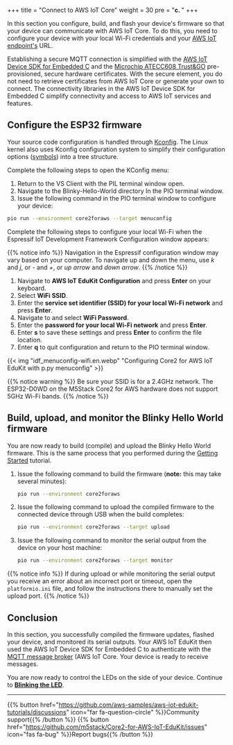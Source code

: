 +++
title = "Connect to AWS IoT Core"
weight = 30
pre = "<b>c. </b>"
+++

In this section you configure, build, and flash your device's firmware so that your device can communicate with AWS IoT Core. To do this, you need to configure your device with your local Wi-Fi credentials and your [AWS IoT endpoint's](https://docs.aws.amazon.com/iot/latest/developerguide/connect-to-iot.html#iot-device-endpoint-intro) URL. 

Establishing a secure MQTT connection is simplified with the [AWS IoT Device SDK for Embedded C](https://github.com/espressif/aws-iot-device-sdk-embedded-C/tree/61f25f34712b1513bf1cb94771620e9b2b001970) and the [Microchip ATECC608 Trust&GO](https://www.microchip.com/wwwproducts/en/ATECC608B-TNGTLS) pre-provisioned, secure hardware certificates. With the secure element, you do not need to retrieve certificates from AWS IoT Core or generate your own to connect. The connectivity libraries in the AWS IoT Device SDK for Embedded C simplify connectivity and access to AWS IoT services and features.

## Configure the ESP32 firmware
Your source code configuration is handled through [Kconfig](https://www.kernel.org/doc/html/latest/kbuild/kconfig-language.html). The Linux kernel also uses Kconfig configuration system to simplify their configuration options ([symbols](https://www.kernel.org/doc/html/latest/kbuild/kconfig-language.html)) into a tree structure. 

Complete the following steps to open the KConfig menu:
1. Return to the VS Client with the PIL terminal window open. 
1. Navigate to the Blinky-Hello-World directory In the PIO terminal window. 
1. Issue the following command in the PIO terminal window to configure your device: 
```bash
pio run --environment core2foraws --target menuconfig
```
Complete the following steps to configure your local Wi-Fi when the Espressif IoT Development Framework Configuration window appears:

{{% notice info %}}
Navigation in the Espressif configuration window may vary based on your computer. To navigate up and down the menu, use *k* and *j*, or *-* and *+*, or *up arrow* and *down arrow*.
{{% /notice %}}


1. Navigate to **AWS IoT EduKit Configuration** and press **Enter** on your keyboard. 
1. Select **WiFi SSID**. 
1. Enter the **service set identifier (SSID) for your local Wi-Fi network** and press **Enter**.
1. Navigate to and select **WiFi Password**.
1. Enter the **password for your local Wi-Fi network** and press **Enter**.
1. Enter **s** to save these settings and press **Enter** to confirm the file location. 
1. Enter **q** to quit configuration and return to the PIO terminal window.

{{< img "idf_menuconfig-wifi.en.webp" "Configuring Core2 for AWS IoT EduKit with p.py menuconfig" >}}

{{% notice warning %}}
Be sure your SSID is for a 2.4GHz network. The ESP32-D0WD on the M5Stack Core2 for AWS hardware does not support 5GHz Wi-Fi bands.
{{% /notice %}}

## Build, upload, and monitor the Blinky Hello World firmware
You are now ready to build (compile) and upload the Blinky Hello World firmware. This is the same process that you performed during the [Getting Started](en/getting-started/run-rainmaker.html) tutorial. 
   
1. Issue the following command to build the firmware (**note:** this may take several minutes):
    ```bash
    pio run --environment core2foraws
    ```
1. Issue the following command to upload the compiled firmware to the connected device through USB when the build completes:
    ```bash
    pio run --environment core2foraws --target upload
    ```
1. Issue the following command to monitor the serial output from the device on your host machine:
    ```bash
    pio run --environment core2foraws --target monitor
    ```
{{% notice info %}}
If during upload or while monitoring the serial output you receive an error about an incorrect port or timeout, open the `platformio.ini` file, and follow the instructions there to manually set the upload port.
{{% /notice %}}

## Conclusion
In this section, you successfully compiled the firmware updates, flashed your device, and monitored its serial outputs. Your AWS IoT EduKit then used the AWS IoT Device SDK for Embedded C to authenticate with the [MQTT message broker](https://docs.aws.amazon.com/iot/latest/developerguide/protocols.html) (AWS IoT Core. Your device is ready to receive messages.

You are now ready to control the LEDs on the side of your device. Continue to [**Blinking the LED**](/en/blinky-hello-world/blinking-the-leds.html).

---
{{% button href="https://github.com/aws-samples/aws-iot-edukit-tutorials/discussions" icon="far fa-question-circle" %}}Community support{{% /button %}} {{% button href="https://github.com/m5stack/Core2-for-AWS-IoT-EduKit/issues" icon="fas fa-bug" %}}Report bugs{{% /button %}}
